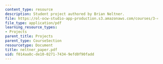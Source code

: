 ```yaml
---
content_type: resource
description: Student project authored by Brian Neltner.
file: https://ol-ocw-studio-app-production.s3.amazonaws.com/courses/3-45-magnetic-materials-spring-2004/f014aa8cde10027174349efd0f90fadd_neltner_paper.pdf
file_type: application/pdf
learning_resource_types:
- Projects
parent_title: Projects
parent_type: CourseSection
resourcetype: Document
title: neltner_paper.pdf
uid: f014aa8c-de10-0271-7434-9efd0f90fadd
---
```

